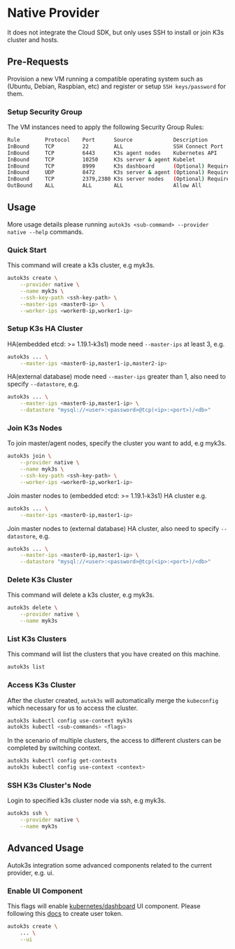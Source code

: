 # Native Provider
It does not integrate the Cloud SDK, but only uses SSH to install or join K3s cluster and hosts.

## Pre-Requests
Provision a new VM running a compatible operating system such as (Ubuntu, Debian, Raspbian, etc) and register or setup `SSH keys/password` for them.

### Setup Security Group
The VM instances need to apply the following Security Group Rules:

```bash
Rule        Protocol    Port      Source             Description
InBound     TCP         22        ALL                SSH Connect Port
InBound     TCP         6443      K3s agent nodes    Kubernetes API
InBound     TCP         10250     K3s server & agent Kubelet
InBound     TCP         8999      K3s dashboard      (Optional) Required only for Dashboard UI
InBound     UDP         8472      K3s server & agent (Optional) Required only for Flannel VXLAN
InBound     TCP         2379,2380 K3s server nodes   (Optional) Required only for embedded ETCD
OutBound    ALL         ALL       ALL                Allow All
```

## Usage
More usage details please running `autok3s <sub-command> --provider native --help` commands.

### Quick Start
This command will create a k3s cluster, e.g myk3s.

```bash
autok3s create \
    --provider native \
    --name myk3s \
    --ssh-key-path <ssh-key-path> \
    --master-ips <master0-ip> \
    --worker-ips <worker0-ip,worker1-ip>
```
### Setup K3s HA Cluster
HA(embedded etcd: >= 1.19.1-k3s1) mode need `--master-ips` at least 3, e.g.

```bash
autok3s ... \
    --master-ips <master0-ip,master1-ip,master2-ip>
```

HA(external database) mode need `--master-ips` greater than 1, also need to specify `--datastore`, e.g.

```bash
autok3s ... \
    --master-ips <master0-ip,master1-ip> \
    --datastore "mysql://<user>:<password>@tcp(<ip>:<port>)/<db>"
```

### Join K3s Nodes
To join master/agent nodes, specify the cluster you want to add, e.g myk3s.

```bash
autok3s join \
    --provider native \
    --name myk3s \
    --ssh-key-path <ssh-key-path> \
    --worker-ips <worker0-ip,worker1-ip>
```


Join master nodes to (embedded etcd: >= 1.19.1-k3s1) HA cluster e.g.

```bash
autok3s ... \
    --master-ips <master0-ip,master1-ip>
```

Join master nodes to (external database) HA cluster, also need to specify `--datastore`, e.g.

```bash
autok3s ... \
    --master-ips <master0-ip,master1-ip> \
    --datastore "mysql://<user>:<password>@tcp(<ip>:<port>)/<db>"
```

### Delete K3s Cluster
This command will delete a k3s cluster, e.g myk3s.

```bash
autok3s delete \
    --provider native \
    --name myk3s
```

### List K3s Clusters
This command will list the clusters that you have created on this machine.

```bash
autok3s list
```

### Access K3s Cluster
After the cluster created, `autok3s` will automatically merge the `kubeconfig` which necessary for us to access the cluster.

```bash
autok3s kubectl config use-context myk3s
autok3s kubectl <sub-commands> <flags>
```

In the scenario of multiple clusters, the access to different clusters can be completed by switching context.

```bash
autok3s kubectl config get-contexts
autok3s kubectl config use-context <context>
```

### SSH K3s Cluster's Node
Login to specified k3s cluster node via ssh, e.g myk3s.

```bash
autok3s ssh \
    --provider native \
    --name myk3s
```
## Advanced Usage
Autok3s integration some advanced components related to the current provider, e.g. ui.

### Enable UI Component
This flags will enable [kubernetes/dashboard](https://github.com/kubernetes/dashboard) UI component.
Please following this [docs](https://github.com/kubernetes/dashboard/blob/master/docs/user/access-control/creating-sample-user.md) to create user token.

```bash
autok3s create \
    ... \
    --ui
```
